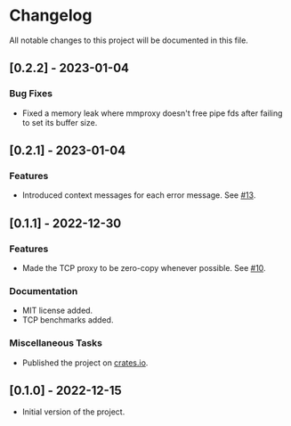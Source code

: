 # Changelog

All notable changes to this project will be documented in this file.

## [0.2.2] - 2023-01-04

### Bug Fixes

- Fixed a memory leak where mmproxy doesn't free pipe fds after failing to set its buffer size.

## [0.2.1] - 2023-01-04

### Features

- Introduced context messages for each error message. See [#13](https://github.com/saiko-tech/mmproxy-rs/pull/13).

## [0.1.1] - 2022-12-30

### Features

- Made the TCP proxy to be zero-copy whenever possible. See [#10](https://github.com/saiko-tech/mmproxy-rs/pull/10).

### Documentation

- MIT license added.
- TCP benchmarks added.

### Miscellaneous Tasks

- Published the project on [crates.io](https://crates.io/crates/mmproxy).

## [0.1.0] - 2022-12-15

- Initial version of the project.
